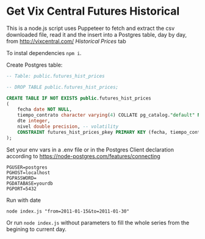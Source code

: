 # Get Vix Central Futures Historical

This is a node.js script uses Puppeteer to fetch and extract the csv downloaded file, read it and the insert into a Postgres table, day by day,
from http://vixcentral.com/ _Historical Prices_ tab

To instal dependencies `npm i`.

Create Postgres table:

```SQL
-- Table: public.futures_hist_prices

-- DROP TABLE public.futures_hist_prices;

CREATE TABLE IF NOT EXISTS public.futures_hist_prices
(
    fecha date NOT NULL,
    tiempo_contrato character varying(4) COLLATE pg_catalog."default" NOT NULL,
    dte integer,
    nivel double precision, -- volatility
    CONSTRAINT futures_hist_prices_pkey PRIMARY KEY (fecha, tiempo_contrato)
);
```

Set your env vars in a .env file or in the Postgres Client declaration according to https://node-postgres.com/features/connecting

```env
PGUSER=postgres
PGHOST=localhost
PGPASSWORD=
PGDATABASE=yourdb
PGPORT=5432
```

Run with date

```
node index.js "from=2011-01-15&to=2011-01-30"
```

Or run `node index.js` without parameters to fill the whole series from the begining to current day.
